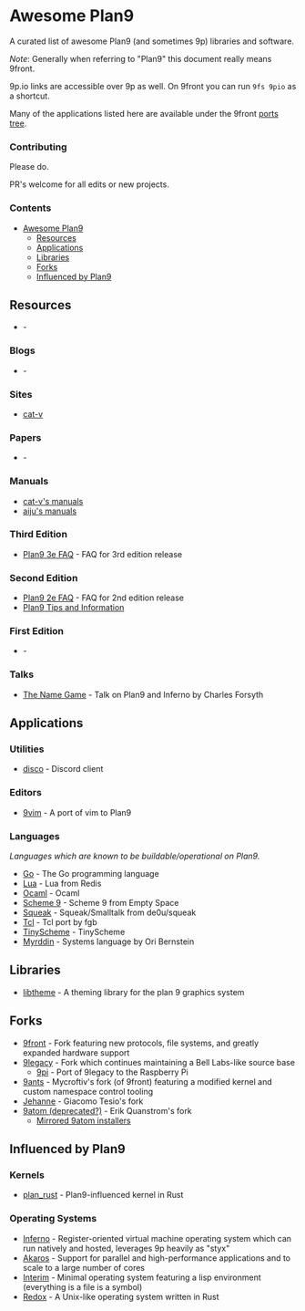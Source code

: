 # Awesome Plan9

A curated list of awesome Plan9 (and sometimes 9p) libraries and software.

_Note_: Generally when referring to "Plan9" this document really means 9front.

9p.io links are accessible over 9p as well. On 9front you can run `9fs 9pio` as a shortcut. 

Many of the applications listed here are available under the 9front [ports tree](https://code.9front.org/hg/ports). 

### Contributing

Please do.

PR's welcome for all edits or new projects. 

### Contents

- [Awesome Plan9](#awesome-plan9)
  - [Resources](#resources)
  - [Applications](#applications)
  - [Libraries](#libraries)
  - [Forks](#forks)
  - [Influenced by Plan9](#influenced-by-plan9)

## Resources

* []() -

### Blogs

* []() -

### Sites

* [cat-v](http://cat-v.org)

### Papers

* []() -

### Manuals

* [cat-v's manuals](http://man.cat-v.org/9front/)
* [aiju's manuals](http://man.aiju.de/)

### Third Edition

* [Plan9 3e FAQ](http://www.fywss.com/plan9/plan9v3faq.html) - FAQ for 3rd edition release

### Second Edition

* [Plan9 2e FAQ](http://www.fywss.com/plan9/plan9v2faq.html) - FAQ for 2nd edition release
* [Plan9 Tips and Information](http://www.fywss.com/plan9/info/)

### First Edition

* []() -

### Talks

* [The Name Game](https://youtu.be/3d1SHOCCDn0) - Talk on Plan9 and Inferno by Charles Forsyth

## Applications

### Utilities

* [disco](https://bitbucket.org/henesy/disco) - Discord client

### Editors

* [9vim](https://vmsplice.net/9vim.html) - A port of vim to Plan9

### Languages

*Languages which are known to be buildable/operational on Plan9.*

* [Go](https://golang.org/) - The Go programming language
* [Lua](http://download.redis.io/releases/redis-3.0.1.tar.gz) - Lua from Redis
* [Ocaml](http://caml.inria.fr/pub/distrib/ocaml-4.07/ocaml-4.07.1.tar.gz) - Ocaml
* [Scheme 9](http://t3x.org/s9fes/s9fes-20180823.tgz) - Scheme 9 from Empty Space
* [Squeak](https://bitbucket.org/henesy/squeak) - Squeak/Smalltalk from de0u/squeak
* [Tcl](https://9p.io/sources/contrib/fgb/root/sys/src/cmd/tcl/) - Tcl port by fgb
* [TinyScheme](https://download.sourceforge.net/tinyscheme/tinyscheme-1.41.tar.gz) - TinyScheme
* [Myrddin](https://bitbucket.org/oridb/mc) - Systems language by Ori Bernstein

## Libraries

* [libtheme](https://bitbucket.org/mischief/libtheme) - A theming library for the plan 9 graphics system

## Forks

* [9front](http://9front.org/) - Fork featuring new protocols, file systems, and greatly expanded hardware support
* [9legacy](http://9legacy.org/) - Fork which continues maintaining a Bell Labs-like source base
  * [9pi](https://9p.io/sources/contrib/miller/) - Port of 9legacy to the Raspberry Pi
* [9ants](http://9gridchan.org/) - Mycroftiv's fork (of 9front) featuring a modified kernel and custom namespace control tooling
* [Jehanne](http://jehanne.io/) - Giacomo Tesio's fork
* [9atom (deprecated?)](http://www.9atom.org/) - Erik Quanstrom's fork
  * [Mirrored 9atom installers](http://mirror.postnix.pw/9atom/INSTALLERS/)

## Influenced by Plan9

### Kernels

* [plan_rust](https://github.com/TheEnbyperor/plan_rust) - Plan9-influenced kernel in Rust

### Operating Systems

* [Inferno](http://www.vitanuova.com/inferno/) - Register-oriented virtual machine operating system which can run natively and hosted, leverages 9p heavily as "styx"
* [Akaros](http://www.akaros.org/akaros-web/news.php) - Support for parallel and high-performance applications and to scale to a large number of cores
* [Interim](http://interim.mntmn.com/) - Minimal operating system featuring a lisp environment (everything is a file is a symbol)
* [Redox](https://www.redox-os.org/) - A Unix-like operating system written in Rust
